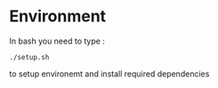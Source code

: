 # Environment
In bash you need to type :

```./setup.sh```

to setup environemt and install required dependencies